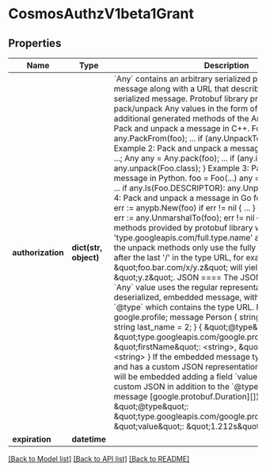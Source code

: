 # CosmosAuthzV1beta1Grant

## Properties
Name | Type | Description | Notes
------------ | ------------- | ------------- | -------------
**authorization** | **dict(str, object)** | &#x60;Any&#x60; contains an arbitrary serialized protocol buffer message along with a URL that describes the type of the serialized message.  Protobuf library provides support to pack/unpack Any values in the form of utility functions or additional generated methods of the Any type.  Example 1: Pack and unpack a message in C++.      Foo foo &#x3D; ...;     Any any;     any.PackFrom(foo);     ...     if (any.UnpackTo(&amp;foo)) {       ...     }  Example 2: Pack and unpack a message in Java.      Foo foo &#x3D; ...;     Any any &#x3D; Any.pack(foo);     ...     if (any.is(Foo.class)) {       foo &#x3D; any.unpack(Foo.class);     }   Example 3: Pack and unpack a message in Python.      foo &#x3D; Foo(...)     any &#x3D; Any()     any.Pack(foo)     ...     if any.Is(Foo.DESCRIPTOR):       any.Unpack(foo)       ...   Example 4: Pack and unpack a message in Go       foo :&#x3D; &amp;pb.Foo{...}      any, err :&#x3D; anypb.New(foo)      if err !&#x3D; nil {        ...      }      ...      foo :&#x3D; &amp;pb.Foo{}      if err :&#x3D; any.UnmarshalTo(foo); err !&#x3D; nil {        ...      }  The pack methods provided by protobuf library will by default use &#x27;type.googleapis.com/full.type.name&#x27; as the type URL and the unpack methods only use the fully qualified type name after the last &#x27;/&#x27; in the type URL, for example \&quot;foo.bar.com/x/y.z\&quot; will yield type name \&quot;y.z\&quot;.   JSON &#x3D;&#x3D;&#x3D;&#x3D; The JSON representation of an &#x60;Any&#x60; value uses the regular representation of the deserialized, embedded message, with an additional field &#x60;@type&#x60; which contains the type URL. Example:      package google.profile;     message Person {       string first_name &#x3D; 1;       string last_name &#x3D; 2;     }      {       \&quot;@type\&quot;: \&quot;type.googleapis.com/google.profile.Person\&quot;,       \&quot;firstName\&quot;: &lt;string&gt;,       \&quot;lastName\&quot;: &lt;string&gt;     }  If the embedded message type is well-known and has a custom JSON representation, that representation will be embedded adding a field &#x60;value&#x60; which holds the custom JSON in addition to the &#x60;@type&#x60; field. Example (for message [google.protobuf.Duration][]):      {       \&quot;@type\&quot;: \&quot;type.googleapis.com/google.protobuf.Duration\&quot;,       \&quot;value\&quot;: \&quot;1.212s\&quot;     } | [optional] 
**expiration** | **datetime** |  | [optional] 

[[Back to Model list]](../README.md#documentation-for-models) [[Back to API list]](../README.md#documentation-for-api-endpoints) [[Back to README]](../README.md)

